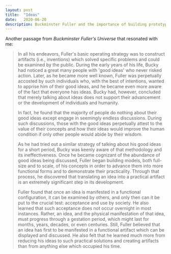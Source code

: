 ```yaml
---
layout: post
title:  "Ideas"
date:   2020-06-20
description: Buckminster Fuller and the importance of building prototypes
---
```


Another passage from _Buckminster Fuller's Universe_ that resonated with me:

> In all his endeavors, Fuller's basic operating strategy was to construct artifacts (i.e., inventions) which solved specific problems and could be examined by the public. During the early years of his life, Bucky had noticed a great many people with 'good ideas' who never risked action. Later, as he became more well known, Fuller was perpetually accosted by such individuals who, with the best of intentions, wanted to apprise him of their good ideas, and he became even more aware of the fact that everyone has ideas. Bucky had, however, concluded that merely talking about ideas does not support their advancement or the development of individuals and humanity.
>
> In fact, he found that the majority of people do nothing about their good ideas except engage in seemingly endless discussions. During such discussions, those with the good ideas perpetually attest to the value of their concepts and how their ideas would improve the human condition if only other people would abide by their wisdom.
>
> As he had tried out a similar strategy of talking about his good ideas for a short period, Bucky was keenly aware of that methodology and its ineffectiveness. Once he became cognizant of the abundance of good ideas being discussed, Fuller began building models, both full-size and to scale, of his concepts in order to advance them into more functional forms and to demonstrate their practicality. Through that process, he discovered that translating an idea into a practical artifact is an extremely significant step in its development.
>
> Fuller found that once an idea is manifested in a functional configuration, it can be examined by others, and only then can it be put to the crucial test: acceptance and use by society. He also learned that such acceptance does not occur overnight in most instances. Rather, an idea, and the physical manifestation of that idea, must progress through a gestation period, which might last for months, years, decades, or even centuries. Still, Fuller believed that an idea has first to be manifested in a functional artifact which can be displayed and discussed. He also felt that he learned much more from reducing his ideas to such practical solutions and creating artifacts than from anything else which occupied his time.